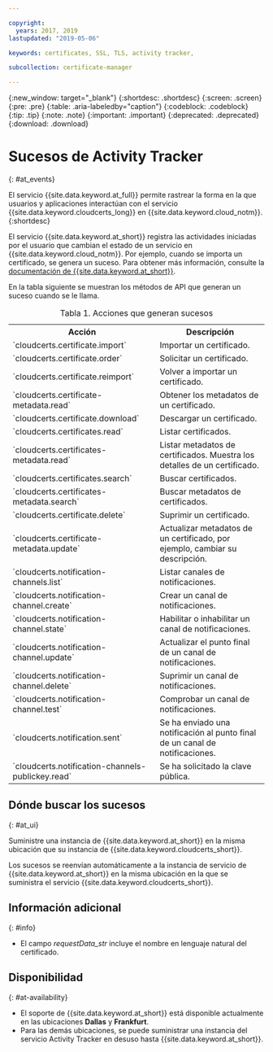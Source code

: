 ```yaml
---

copyright:
  years: 2017, 2019
lastupdated: "2019-05-06"

keywords: certificates, SSL, TLS, activity tracker,

subcollection: certificate-manager

---
```


{:new_window: target="_blank"}
{:shortdesc: .shortdesc}
{:screen: .screen}
{:pre: .pre}
{:table: .aria-labeledby="caption"}
{:codeblock: .codeblock}
{:tip: .tip}
{:note: .note}
{:important: .important}
{:deprecated: .deprecated}
{:download: .download}

# Sucesos de Activity Tracker  
{: #at_events}

El servicio {{site.data.keyword.at_full}} permite rastrear la forma en la que usuarios y aplicaciones interactúan con el servicio {{site.data.keyword.cloudcerts_long}} en {{site.data.keyword.cloud_notm}}.
{:shortdesc}

El servicio {{site.data.keyword.at_short}} registra las actividades iniciadas por el usuario que cambian el estado de un servicio en {{site.data.keyword.cloud_notm}}. Por ejemplo, cuando se importa un certificado, se genera un suceso. Para obtener más información, consulte la [documentación de {{site.data.keyword.at_short}}](/docs/services/Activity-Tracker-with-LogDNA?topic=logdnaat-getting-started#getting-started).

En la tabla siguiente se muestran los métodos de API que generan un suceso cuando se le llama.

<table>
  <caption>Tabla 1. Acciones que generan sucesos</caption>
  <tr>
    <th>Acción</th>
	  <th>Descripción</th>
  </tr>
  <tr>
    <td>`cloudcerts.certificate.import`</td>
	  <td>Importar un certificado.</td>
  </tr>
  <tr>
    <td>`cloudcerts.certificate.order`</td>
	  <td>Solicitar un certificado.</td>
  </tr>
  <tr>
    <td>`cloudcerts.certificate.reimport`</td>
	  <td>Volver a importar un certificado.</td>
  </tr>
  <tr>
    <td>`cloudcerts.certificate-metadata.read`</td>
	  <td>Obtener los metadatos de un certificado.</td>
  </tr>
  <tr>
    <td>`cloudcerts.certificate.download`</td>
	  <td>Descargar un certificado.</td>
  </tr>
  <tr>
    <td>`cloudcerts.certificates.read`</td>
	  <td>Listar certificados.</td>
  </tr>
  <tr>
    <td>`cloudcerts.certificates-metadata.read`</td>
	  <td>Listar metadatos de certificados. Muestra los detalles de un certificado.</td>
  </tr>
  <tr>
    <td>`cloudcerts.certificates.search`</td>
	  <td>Buscar certificados.</td>
  </tr>
  <tr>
    <td>`cloudcerts.certificates-metadata.search`</td>
	  <td>Buscar metadatos de certificados.</td>
  </tr>
  <tr>
    <td>`cloudcerts.certificate.delete`</td>
	  <td>Suprimir un certificado.</td>
  </tr>
  <tr>
    <td>`cloudcerts.certificate-metadata.update`</td>
	  <td>Actualizar metadatos de un certificado, por ejemplo, cambiar su descripción.</td>
  </tr>
  <tr>
    <td>`cloudcerts.notification-channels.list`</td>
	  <td>Listar canales de notificaciones.</td>
  </tr>
  <tr>
    <td>`cloudcerts.notification-channel.create`</td>
	  <td>Crear un canal de notificaciones.</td>
  </tr>
  <tr>
    <td>`cloudcerts.notification-channel.state`</td>
	  <td>Habilitar o inhabilitar un canal de notificaciones.</td>
  </tr>
  <tr>
    <td>`cloudcerts.notification-channel.update`</td>
	  <td>Actualizar el punto final de un canal de notificaciones.</td>
  </tr>
  <tr>
    <td>`cloudcerts.notification-channel.delete`</td>
	  <td>Suprimir un canal de notificaciones.</td>
  </tr>
  <tr>
    <td>`cloudcerts.notification-channel.test`</td>
	  <td>Comprobar un canal de notificaciones.</td>
  </tr>
  <tr>
    <td>`cloudcerts.notification.sent`</td>
	  <td>Se ha enviado una notificación al punto final de un canal de notificaciones.</td>
  </tr>
  <tr>
    <td>`cloudcerts.notification-channels-publickey.read`</td>
	  <td>Se ha solicitado la clave pública.</td>
  </tr>
</table>

## Dónde buscar los sucesos
{: #at_ui}

Suministre una instancia de {{site.data.keyword.at_short}} en la misma ubicación que su instancia de {{site.data.keyword.cloudcerts_short}}.

Los sucesos se reenvían automáticamente a la instancia de servicio de {{site.data.keyword.at_short}} en la misma ubicación en la que se suministra el servicio {{site.data.keyword.cloudcerts_short}}.

## Información adicional
{: #info}

* El campo *requestData_str* incluye el nombre en lenguaje natural del certificado.

## Disponibilidad
{: #at-availability}

* El soporte de {{site.data.keyword.at_short}} está disponible actualmente en las ubicaciones **Dallas** y **Frankfurt**.
* Para las demás ubicaciones, se puede suministrar una instancia del servicio Activity Tracker en desuso hasta {{site.data.keyword.at_short}}.

